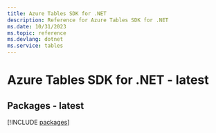 ```yaml
---
title: Azure Tables SDK for .NET
description: Reference for Azure Tables SDK for .NET
ms.date: 10/31/2023
ms.topic: reference
ms.devlang: dotnet
ms.service: tables
---
```

# Azure Tables SDK for .NET - latest
## Packages - latest
[!INCLUDE [packages](tables-index.md)]